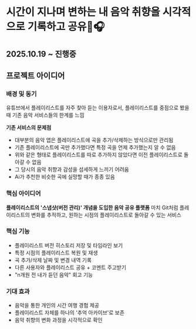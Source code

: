 # 시간이 지나며 변하는 내 음악 취향을 시각적으로 기록하고 공유👀🎧

## 2025.10.19 ~ 진행중

## 프로젝트 아이디어

### 배경 및 동기

유튜브에서 플레이리스트를 자주 찾아 듣는 이용자로서,
플레이리스트를 중점으로 봤을 때 기존 음악 서비스들의 한계를 느낌

**기존 서비스의 문제점**

- 대부분의 음악 앱은 플레이리스트에 곡을 추가/삭제하는 방식으로만 관리됨
- 기존 플레이리스트에 곡만 추가했다면 특정 곡을 언제 추가했는지 알 수 없음
- 위와 같은 형태로 플레이리스트를 따로 추가하지 않았다면 이전 플레이리스트로 돌아갈 수 없음
- 그 당시의 음악 취향과 감성을 섬세하게 느끼기 어려움
- Ai가 추천한 비슷한 곡에 실망할 때가 종종 있음

### 핵심 아이디어

**플레이리스트의 '스냅샷(버전 관리)' 개념을 도입한 음악 공유 플랫폼**
마치 Git처럼 플레이리스트의 변화를 추적하고,
원하는 시점의 플레이리스트로 돌아갈 수 있는 서비스

### 핵심 기능

- 플레이리스트 버전 히스토리 저장 및 타임라인 보기
- 특정 시점의 플레이리스트 복원 및 재생
- 곡 추가/삭제 날짜 및 변경 내역 기록
- 다른 사용자와 플레이리스트 공유 + 코멘트 주고받기
- "n개원 전 내가 듣던 음악" 회고 기능

### 기대 효과

- 음악을 통한 개인의 시간 여행 경험 제공
- 플레이리스트 자체를 하나의 '추억 아카이브'로 보존
- 음악 취향의 변화 과정을 시각적으로 확인
